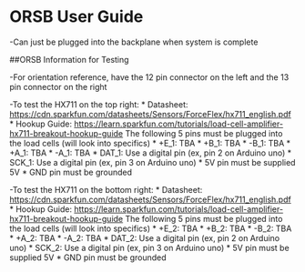 # ORSB User Guide

-Can just be plugged into the backplane when system is complete

##ORSB Information for Testing

-For orientation reference, have the 12 pin connector on the left and the 13 pin connector on the right

-To test the HX711 on the top right:
	* Datasheet: https://cdn.sparkfun.com/datasheets/Sensors/ForceFlex/hx711_english.pdf
	* Hookup Guide: https://learn.sparkfun.com/tutorials/load-cell-amplifier-hx711-breakout-hookup-guide
	The following 5 pins must be plugged into the load cells (will look into specifics)
	* +E_1: TBA
	* +B_1: TBA
	* -B_1: TBA
	* +A_1: TBA
	* -A_1: TBA
	* DAT_1: Use a digital pin (ex, pin 2 on Arduino uno)
	* SCK_1: Use a digital pin (ex, pin 3 on Arduino uno)
	* 5V pin must be supplied 5V
	* GND pin must be grounded

-To test the HX711 on the bottom right:
	* Datasheet: https://cdn.sparkfun.com/datasheets/Sensors/ForceFlex/hx711_english.pdf
	* Hookup Guide: https://learn.sparkfun.com/tutorials/load-cell-amplifier-hx711-breakout-hookup-guide
	The following 5 pins must be plugged into the load cells (will look into specifics)
	* +E_2: TBA
	* +B_2: TBA
	* -B_2: TBA
	* +A_2: TBA
	* -A_2: TBA
	* DAT_2: Use a digital pin (ex, pin 2 on Arduino uno)
	* SCK_2: Use a digital pin (ex, pin 3 on Arduino uno)
	* 5V pin must be supplied 5V
	* GND pin must be grounded
